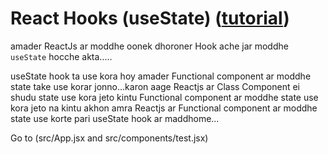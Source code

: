 # React Hooks (useState) ([tutorial](https://www.youtube.com/watch?v=skUOiqcVurY&list=PLgH5QX0i9K3rGtitufynBKMy5gAFpa1y8&index=27))


amader ReactJs ar moddhe oonek dhoroner Hook ache jar moddhe ```useState``` hocche akta.....


useState hook ta use kora hoy amader Functional component ar moddhe state take use korar jonno...karon aage Reactjs ar Class Component ei shudu state use kora jeto kintu Functional component ar moddhe state use kora  jeto na kintu akhon amra Reactjs ar Functional component ar moddhe state use korte pari useState hook ar maddhome...


Go to (src/App.jsx and src/components/test.jsx)

 


